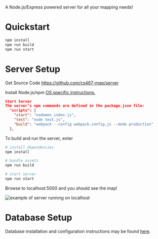 A Node.js/Express powered server for all your mapping needs!

# Quickstart

```sh
npm install
npm run build
npm run start
```

# Server Setup

Get Source Code
https://github.com/cs467-map/server

Install Node.js/npm
[OS specific instructions.](https://nodejs.org/en/download/)

```JSON
Start Server
The server’s npm commands are defined in the package.json file:
  "scripts": {
    "start": "nodemon index.js",
    "test": "node test.js",
    "build": "webpack --config webpack.config.js --mode production"
  },
```

To build and run the server, enter

```sh
# install dependencies
npm install

# bundle assets
npm run build

# start server
npm run start
```

Browse to localhost:5000 and you should see the map!

![example of server running on localhost](./examples.png)

# Database Setup

Database installation and configuration instructions may be found [here](https://github.com/cs467-map/database).
